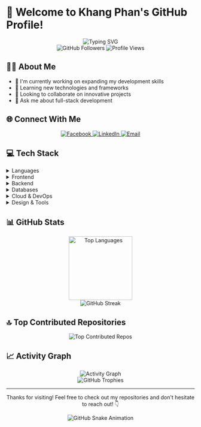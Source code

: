 # 👋 Welcome to Khang Phan's GitHub Profile!

<div align="center">
  <img src="https://readme-typing-svg.herokuapp.com?font=Fira+Code&weight=600&size=22&pause=1000&color=0969DA&center=true&vCenter=true&random=false&width=435&lines=Full+Stack+Developer;Software+Engineer;Tech+Enthusiast" alt="Typing SVG" />
  
  <div>
    <img src="https://img.shields.io/github/followers/khangpt2k6?label=Followers&style=social" alt="GitHub Followers" />
    <img src="https://komarev.com/ghpvc/?username=khangpt2k6&color=0969DA" alt="Profile Views" />
  </div>
</div>

## 🧑‍💻 About Me
- 🔭 I'm currently working on expanding my development skills
- 🌱 Learning new technologies and frameworks
- 👯 Looking to collaborate on innovative projects
- 💬 Ask me about full-stack development

## 🌐 Connect With Me
<div align="center">
  <a href="https://www.facebook.com/profile.php?id=100078998434458">
    <img src="https://img.shields.io/badge/Facebook-%231877F2.svg?style=for-the-badge&logo=Facebook&logoColor=white" alt="Facebook" />
  </a>
  <a href="https://www.linkedin.com/in/tuankhangphan/">
    <img src="https://img.shields.io/badge/LinkedIn-%230077B5.svg?style=for-the-badge&logo=linkedin&logoColor=white" alt="LinkedIn" />
  </a>
  <a href="mailto:2006tuankhang@gmail.com">
    <img src="https://img.shields.io/badge/Email-D14836?style=for-the-badge&logo=gmail&logoColor=white" alt="Email" />
  </a>
</div>

## 💻 Tech Stack

<details>
  <summary>Languages</summary>
  <div align="center">
    <img src="https://img.shields.io/badge/javascript-%23323330.svg?style=for-the-badge&logo=javascript&logoColor=%23F7DF1E" alt="JavaScript" />
    <img src="https://img.shields.io/badge/c++-%2300599C.svg?style=for-the-badge&logo=c%2B%2B&logoColor=white" alt="C++" />
    <img src="https://img.shields.io/badge/java-%23ED8B00.svg?style=for-the-badge&logo=openjdk&logoColor=white" alt="Java" />
    <img src="https://img.shields.io/badge/go-%2300ADD8.svg?style=for-the-badge&logo=go&logoColor=white" alt="Go" />
    <img src="https://img.shields.io/badge/c-%2300599C.svg?style=for-the-badge&logo=c&logoColor=white" alt="C" />
    <img src="https://img.shields.io/badge/c%23-%23239120.svg?style=for-the-badge&logo=csharp&logoColor=white" alt="C#" />
    <img src="https://img.shields.io/badge/html5-%23E34F26.svg?style=for-the-badge&logo=html5&logoColor=white" alt="HTML5" />
    <img src="https://img.shields.io/badge/css3-%231572B6.svg?style=for-the-badge&logo=css3&logoColor=white" alt="CSS3" />
    <img src="https://img.shields.io/badge/latex-%23008080.svg?style=for-the-badge&logo=latex&logoColor=white" alt="LaTeX" />
  </div>
</details>

<details>
  <summary>Frontend</summary>
  <div align="center">
    <img src="https://img.shields.io/badge/react-%2320232a.svg?style=for-the-badge&logo=react&logoColor=%2361DAFB" alt="React" />
    <img src="https://img.shields.io/badge/vue.js-%2335495e.svg?style=for-the-badge&logo=vuedotjs&logoColor=%234FC08D" alt="Vue.js" />
    <img src="https://img.shields.io/badge/angular.js-%23E23237.svg?style=for-the-badge&logo=angularjs&logoColor=white" alt="Angular.js" />
    <img src="https://img.shields.io/badge/tailwindcss-%2338B2AC.svg?style=for-the-badge&logo=tailwind-css&logoColor=white" alt="TailwindCSS" />
    <img src="https://img.shields.io/badge/redux-%23593d88.svg?style=for-the-badge&logo=redux&logoColor=white" alt="Redux" />
    <img src="https://img.shields.io/badge/vite-%23646CFF.svg?style=for-the-badge&logo=vite&logoColor=white" alt="Vite" />
  </div>
</details>

<details>
  <summary>Backend</summary>
  <div align="center">
    <img src="https://img.shields.io/badge/express.js-%23404d59.svg?style=for-the-badge&logo=express&logoColor=%2361DAFB" alt="Express.js" />
    <img src="https://img.shields.io/badge/django-%23092E20.svg?style=for-the-badge&logo=django&logoColor=white" alt="Django" />
    <img src="https://img.shields.io/badge/node.js-6DA55F?style=for-the-badge&logo=node.js&logoColor=white" alt="Node.js" />
  </div>
</details>

<details>
  <summary>Databases</summary>
  <div align="center">
    <img src="https://img.shields.io/badge/MongoDB-%234ea94b.svg?style=for-the-badge&logo=mongodb&logoColor=white" alt="MongoDB" />
    <img src="https://img.shields.io/badge/mysql-4479A1.svg?style=for-the-badge&logo=mysql&logoColor=white" alt="MySQL" />
    <img src="https://img.shields.io/badge/Microsoft%20SQL%20Server-CC2927?style=for-the-badge&logo=microsoft%20sql%20server&logoColor=white" alt="Microsoft SQL Server" />
  </div>
</details>

<details>
  <summary>Cloud & DevOps</summary>
  <div align="center">
    <img src="https://img.shields.io/badge/AWS-%23FF9900.svg?style=for-the-badge&logo=amazon-aws&logoColor=white" alt="AWS" />
    <img src="https://img.shields.io/badge/GoogleCloud-%234285F4.svg?style=for-the-badge&logo=google-cloud&logoColor=white" alt="Google Cloud" />
    <img src="https://img.shields.io/badge/netlify-%23000000.svg?style=for-the-badge&logo=netlify&logoColor=#00C7B7" alt="Netlify" />
  </div>
</details>

<details>
  <summary>Design & Tools</summary>
  <div align="center">
    <img src="https://img.shields.io/badge/figma-%23F24E1E.svg?style=for-the-badge&logo=figma&logoColor=white" alt="Figma" />
    <img src="https://img.shields.io/badge/adobe%20illustrator-%23FF9A00.svg?style=for-the-badge&logo=adobe%20illustrator&logoColor=white" alt="Adobe Illustrator" />
    <img src="https://img.shields.io/badge/Adobe%20InDesign-49021F?style=for-the-badge&logo=adobeindesign&logoColor=FF3366" alt="Adobe InDesign" />
    <img src="https://img.shields.io/badge/Canva-%2300C4CC.svg?style=for-the-badge&logo=Canva&logoColor=white" alt="Canva" />
    <img src="https://img.shields.io/badge/Anaconda-%2344A833.svg?style=for-the-badge&logo=anaconda&logoColor=white" alt="Anaconda" />
  </div>
</details>

## 📊 GitHub Stats

<div align="center">
  <img src="https://github-readme-stats.vercel.app/api/top-langs/?username=khangpt2k6&theme=tokyonight&hide_border=true&include_all_commits=true&count_private=true&layout=compact" alt="Top Languages" height="170"/>
</div>

<div align="center">
  <img src="https://nirzak-streak-stats.vercel.app/?user=khangpt2k6&theme=tokyonight&hide_border=true" alt="GitHub Streak" />
</div>

## 🔝 Top Contributed Repositories
<div align="center">
  <img src="https://github-contributor-stats.vercel.app/api?username=khangpt2k6&limit=5&theme=tokyonight&combine_all_yearly_contributions=true" alt="Top Contributed Repos" />
</div>

## 📈 Activity Graph
<div align="center">
  <img src="https://github-readme-activity-graph.vercel.app/graph?username=khangpt2k6&theme=tokyo-night&hide_border=true" alt="Activity Graph" />
</div>

<div align="center">
  <img src="https://github-profile-trophy.vercel.app/?username=khangpt2k6&theme=nord&no-frame=true&no-bg=false&margin-w=4" alt="GitHub Trophies" />
</div>

---

<div align="center">
  <p>Thanks for visiting! Feel free to check out my repositories and don't hesitate to reach out! 👇</p>
  <img src="https://raw.githubusercontent.com/khangpt2k6/khangpt2k6/output/github-contribution-grid-snake-dark.svg" alt="GitHub Snake Animation" />
</div>
